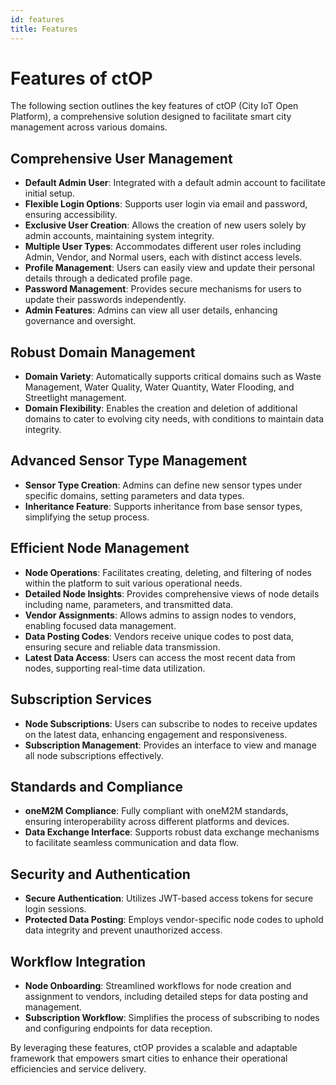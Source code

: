 ```yaml
---
id: features
title: Features
---
```


# Features of ctOP

The following section outlines the key features of ctOP (City IoT Open Platform), a comprehensive solution designed to facilitate smart city management across various domains.

## Comprehensive User Management

- **Default Admin User**: Integrated with a default admin account to facilitate initial setup.
- **Flexible Login Options**: Supports user login via email and password, ensuring accessibility.
- **Exclusive User Creation**: Allows the creation of new users solely by admin accounts, maintaining system integrity.
- **Multiple User Types**: Accommodates different user roles including Admin, Vendor, and Normal users, each with distinct access levels.
- **Profile Management**: Users can easily view and update their personal details through a dedicated profile page.
- **Password Management**: Provides secure mechanisms for users to update their passwords independently.
- **Admin Features**: Admins can view all user details, enhancing governance and oversight.

## Robust Domain Management

- **Domain Variety**: Automatically supports critical domains such as Waste Management, Water Quality, Water Quantity, Water Flooding, and Streetlight management.
- **Domain Flexibility**: Enables the creation and deletion of additional domains to cater to evolving city needs, with conditions to maintain data integrity.

## Advanced Sensor Type Management

- **Sensor Type Creation**: Admins can define new sensor types under specific domains, setting parameters and data types.
- **Inheritance Feature**: Supports inheritance from base sensor types, simplifying the setup process.

## Efficient Node Management

- **Node Operations**: Facilitates creating, deleting, and filtering of nodes within the platform to suit various operational needs.
- **Detailed Node Insights**: Provides comprehensive views of node details including name, parameters, and transmitted data.
- **Vendor Assignments**: Allows admins to assign nodes to vendors, enabling focused data management.
- **Data Posting Codes**: Vendors receive unique codes to post data, ensuring secure and reliable data transmission.
- **Latest Data Access**: Users can access the most recent data from nodes, supporting real-time data utilization.

## Subscription Services

- **Node Subscriptions**: Users can subscribe to nodes to receive updates on the latest data, enhancing engagement and responsiveness.
- **Subscription Management**: Provides an interface to view and manage all node subscriptions effectively.

## Standards and Compliance

- **oneM2M Compliance**: Fully compliant with oneM2M standards, ensuring interoperability across different platforms and devices.
- **Data Exchange Interface**: Supports robust data exchange mechanisms to facilitate seamless communication and data flow.

## Security and Authentication

- **Secure Authentication**: Utilizes JWT-based access tokens for secure login sessions.
- **Protected Data Posting**: Employs vendor-specific node codes to uphold data integrity and prevent unauthorized access.

## Workflow Integration

- **Node Onboarding**: Streamlined workflows for node creation and assignment to vendors, including detailed steps for data posting and management.
- **Subscription Workflow**: Simplifies the process of subscribing to nodes and configuring endpoints for data reception.

By leveraging these features, ctOP provides a scalable and adaptable framework that empowers smart cities to enhance their operational efficiencies and service delivery.
